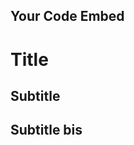 <div>
  <h2>Your Code Embed</h2>
  <script src="https://gist.github.com/joshbode/491ad0e678d456ea8ddc.js"></script>
</div>

# Title

## Subtitle

## Subtitle bis
